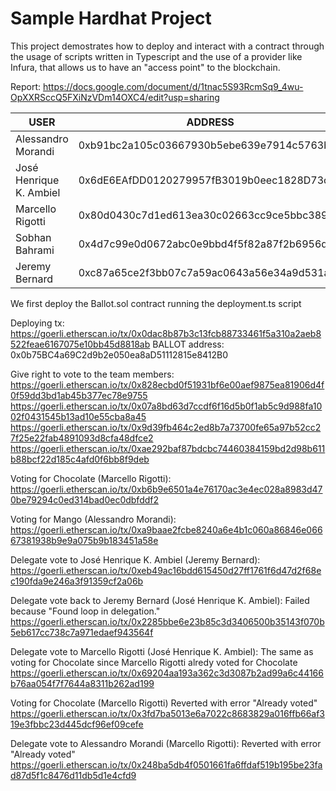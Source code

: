 # Sample Hardhat Project

This project demostrates how to deploy and interact with a contract through the usage of scripts
written in Typescript and the use of a provider like Infura, that allows us to have an "access point"
to the blockchain.

Report: https://docs.google.com/document/d/1tnac5S93RcmSq9_4wu-OpXXRSccQ5FXiNzVDm14OXC4/edit?usp=sharing

| USER                    | ADDRESS                                       |
|-------------------------|-----------------------------------------------|
| Alessandro Morandi      | 0xb91bc2a105c03667930b5ebe639e7914c5763bdb    |
| José Henrique K. Ambiel | 0x6dE6EAfDD0120279957fB3019b0eec1828D73cDa    |
| Marcello Rigotti        | 0x80d0430c7d1ed613ea30c02663cc9ce5bbc389a8    |
| Sobhan Bahrami          | 0x4d7c99e0d0672abc0e9bbd4f5f82a87f2b6956da    |
| Jeremy Bernard          | 0xc87a65ce2f3bb07c7a59ac0643a56e34a9d531a7    |

We first deploy the Ballot.sol contract running the deployment.ts script

Deploying tx: https://goerli.etherscan.io/tx/0x0dac8b87b3c13fcb88733461f5a310a2aeb8522feae6167075e10bb45d8818ab
BALLOT address: 0x0b75BC4a69C2d9b2e050ea8aD51112815e8412B0

Give right to vote to the team members:
https://goerli.etherscan.io/tx/0x828ecbd0f51931bf6e00aef9875ea81906d4f0f59dd3bd1ab45b377ec78e9755
https://goerli.etherscan.io/tx/0x07a8bd63d7ccdf6f16d5b0f1ab5c9d988fa1002f0431545b13ad10e55cba8a45
https://goerli.etherscan.io/tx/0x9d39fb464c2ed8b7a73700fe65a97b52cc27f25e22fab4891093d8cfa48dfce2
https://goerli.etherscan.io/tx/0xae292baf87bdcbc74460384159bd2d98b611b88bcf22d185c4afd0f6bb8f9deb

Voting for Chocolate (Marcello Rigotti):
https://goerli.etherscan.io/tx/0xb6b9e6501a4e76170ac3e4ec028a8983d470be79294c0ed314bad0ec0dbfddf2

Voting for Mango (Alessandro Morandi):
https://goerli.etherscan.io/tx/0xa9baae2fcbe8240a6e4b1c060a86846e06667381938b9e9a075b9b183451a58e

Delegate vote to José Henrique K. Ambiel (Jeremy Bernard):
https://goerli.etherscan.io/tx/0xeb49ac16bdd615450d27ff1761f6d47d2f68ec190fda9e246a3f91359cf2a06b

Delegate vote back to Jeremy Bernard (José Henrique K. Ambiel):
Failed because "Found loop in delegation."
https://goerli.etherscan.io/tx/0x2285bbe6e23b85c3d3406500b35143f070b5eb617cc738c7a971edaef943564f

Delegate vote to Marcello Rigotti (José Henrique K. Ambiel):
The same as voting for Chocolate since Marcello Rigotti alredy voted for Chocolate
https://goerli.etherscan.io/tx/0x69204aa193a362c3d3087b2ad99a6c44166b76aa054f7f7644a8311b262ad199

Voting for Chocolate (Marcello Rigotti)
Reverted with error "Already voted"
https://goerli.etherscan.io/tx/0x3fd7ba5013e6a7022c8683829a016ffb66af319e3fbbc23d445dcf96ef09cefe

Delegate vote to Alessandro Morandi (Marcello Rigotti):
Reverted with error "Already voted"
https://goerli.etherscan.io/tx/0x248ba5db4f0501661fa6ffdaf519b195be23fad87d5f1c8476d11db5d1e4cfd9